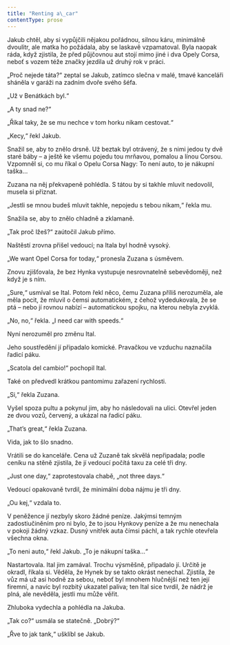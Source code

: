 ```yaml
---
title: "Renting a\_car"
contentType: prose
---
```


<section>

Jakub chtěl, aby si vypůjčili nějakou pořádnou, silnou káru, minimálně dvoulitr, ale matka ho požádala, aby se laskavě vzpamatoval. Byla naopak ráda, když zjistila, že před půjčovnou aut stojí mimo jiné i dva Opely Corsa, neboť s vozem téže značky jezdila už druhý rok v práci.

„Proč nejede táta?“ zeptal se Jakub, zatímco slečna v malé, tmavé kanceláři sháněla v garáži na zadním dvoře svého šéfa.

„Už v Benátkách byl.“

„A ty snad ne?“

„Říkal taky, že se mu nechce v tom horku nikam cestovat.“

„Kecy,“ řekl Jakub.

Snažil se, aby to znělo drsně. Už beztak byl otrávený, že s nimi jedou ty dvě staré báby – a ještě ke všemu pojedu tou mrňavou, pomalou a línou Corsou. Vzpomněl si, co mu říkal o Opelu Corsa Nagy: To není auto, to je nákupní taška…

Zuzana na něj překvapeně pohlédla. S tátou by si takhle mluvit nedovolil, musela si přiznat.

„Jestli se mnou budeš mluvit takhle, nepojedu s tebou nikam,“ řekla mu.

Snažila se, aby to znělo chladně a zklamaně.

„Tak proč lžeš?“ zaútočil Jakub přímo.

Naštěstí zrovna přišel vedoucí; na Itala byl hodně vysoký.

„We want Opel Corsa for today,“ pronesla Zuzana s úsměvem.

Znovu zjišťovala, že bez Hynka vystupuje nesrovnatelně sebevědoměji, než když je s ním.

„Sure,“ usmíval se Ital. Potom řekl něco, čemu Zuzana příliš nerozuměla, ale měla pocit, že mluvil o čemsi automatickém, z čehož vydedukovala, že se ptá – nebo jí rovnou nabízí – automatickou spojku, na kterou nebyla zvyklá.

„No, no,“ řekla. „I need car with speeds.“

Nyní nerozuměl pro změnu Ital.

Jeho soustředění jí připadalo komické. Pravačkou ve vzduchu naznačila řadicí páku.

„Scatola del cambio!“ pochopil Ital.

Také on předvedl krátkou pantomimu zařazení rychlosti.

„Si,“ řekla Zuzana.

Vyšel spoza pultu a pokynul jim, aby ho následovali na ulici. Otevřel jeden ze dvou vozů, červený, a ukázal na řadicí páku.

„That’s great,“ řekla Zuzana.

Vida, jak to šlo snadno.

Vrátili se do kanceláře. Cena už Zuzaně tak skvělá nepřipadala; podle ceníku na stěně zjistila, že jí vedoucí počítá taxu za celé tři dny.

„Just one day,“ zaprotestovala chabě, „not three days.“

Vedoucí opakovaně tvrdil, že minimální doba nájmu je tři dny.

„Ou kej,“ vzdala to.

V peněžence jí nezbyly skoro žádné peníze. Jakýmsi temným zadostiučiněním pro ni bylo, že to jsou Hynkovy peníze a že mu nenechala v pokoji žádný vzkaz. Dusný vnitřek auta čímsi páchl, a tak rychle otevřela všechna okna.

„To neni auto,“ řekl Jakub. „To je nákupní taška…“

Nastartovala. Ital jim zamával. Trochu výsměšně, připadalo jí. Určitě je okradl, říkala si. Věděla, že Hynek by se takto okrást nenechal. Zjistila, že vůz má už asi hodně za sebou, neboť byl mnohem hlučnější než ten její firemní, a navíc byl rozbitý ukazatel paliva; ten Ital sice tvrdil, že nádrž je plná, ale nevěděla, jestli mu může věřit.

Zhluboka vydechla a pohlédla na Jakuba.

„Tak co?“ usmála se statečně. „Dobrý?“

„Řve to jak tank,“ ušklíbl se Jakub.

</section>
